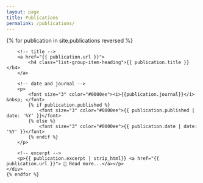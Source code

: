 ```yaml
---
layout: page
title: Publications
permalink: /publications/
---
```


<div class="list-group">
	{% for publication in site.publications reversed %}	<!--order by date and default "reversed"-->
	<div class="list-group-item">
	
		<!-- title -->
		<a href="{{ publication.url }}">
			<h4 class="list-group-item-heading">{{ publication.title }}</h4>
		</a>
		
		<!-- date and journal -->
		<p>
			<font size="3" color="#0000ee"><i>{{publication.journal}}</i> &nbsp; </font>
			{% if publication.published %}
				<font size="3" color="#0000ee">{{ publication.published | date: '%Y' }}</font>
			{% else %}
				<font size="3" color="#0000ee">{{ publication.date | date: '%Y' }}</font>
			{% endif %}
		</p>
		
		<!-- excerpt -->
		<p>{{ publication.excerpt | strip_html}} <a href="{{ publication.url }}"> 🔗 Read more...</a></p>
	</div>
	{% endfor %}
</div>